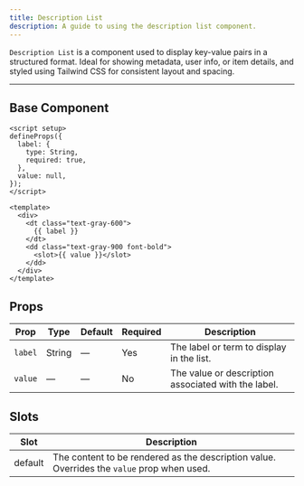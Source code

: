 ```yaml
---
title: Description List  
description: A guide to using the description list component.
---
```


`Description List` is a component used to display key-value pairs in a structured format. Ideal for showing metadata, user info, or item details, and styled using Tailwind CSS for consistent layout and spacing.

---

## Base Component

```vue
<script setup>
defineProps({
  label: {
    type: String,
    required: true,
  },
  value: null,
});
</script>

<template>
  <div>
    <dt class="text-gray-600">
      {{ label }}
    </dt>
    <dd class="text-gray-900 font-bold">
      <slot>{{ value }}</slot>
    </dd>
  </div>
</template>
```

## Props

| Prop    | Type   | Default | Required | Description                                         |
| ------- | ------ | ------- | -------- | --------------------------------------------------- |
| `label` | String | —       | Yes      | The label or term to display in the list.           |
| `value` | —      | —       | No       | The value or description associated with the label. |

## Slots

| Slot    | Description                                                                                       |
| ------- | ------------------------------------------------------------------------------------------------- |
| default | The content to be rendered as the description value. Overrides the `value` prop when used. |